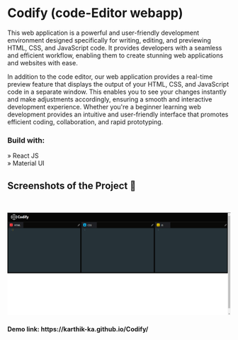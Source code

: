 # Codify (code-Editor webapp)

This web application is a powerful and user-friendly development environment designed specifically for writing, editing, and previewing HTML, CSS, and JavaScript code. It provides developers with a seamless and efficient workflow, enabling them to create stunning web applications and websites with ease.

In addition to the code editor, our web application provides a real-time preview feature that displays the output of your HTML, CSS, and JavaScript code in a separate window. This enables you to see your changes instantly and make adjustments accordingly, ensuring a smooth and interactive development experience.
Whether you're a beginner learning web development provides an intuitive and user-friendly interface that promotes efficient coding, collaboration, and rapid prototyping.

<h3>Build with:</h3>

» React JS <br>
» Material UI

<h2>Screenshots of the Project 📸</h2>
<br>
<div align='center'>
  
![screenshot](https://github.com/karthik-ka/Codify/blob/main/public/Screenshot%20.png?raw=true)

</div>
<h4>Demo link: https://karthik-ka.github.io/Codify/ </h4>
